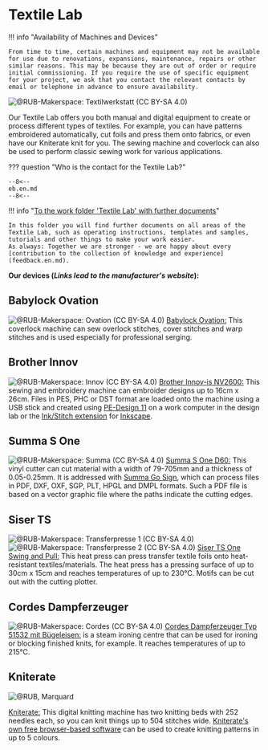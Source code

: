 # Textile Lab

!!! info "Availability of Machines and Devices" 

	From time to time, certain machines and equipment may not be available for use due to renovations, expansions, maintenance, repairs or other similar reasons. This may be because they are out of order or require initial commissioning. If you require the use of specific equipment for your project, we ask that you contact the relevant contacts by email or telephone in advance to ensure availability.

![@RUB-Makerspace: Textilwerkstatt (CC BY-SA 4.0)](medien/RUB-Makerspace_Textilwerkstatt.jpg)

Our Textile Lab offers you both manual and digital equipment to create or process different types of textiles. For example, you can have patterns embroidered automatically, cut foils and press them onto fabrics, or even have our Kniterate knit for you. The sewing machine and coverlock can also be used to perform classic sewing work for various applications. 

??? question "Who is the contact for the Textile Lab?"
	
	--8<--
	eb.en.md
	--8<--


!!! info "[To the work folder 'Textile Lab' with further documents](https://ruhr-uni-bochum.sciebo.de/s/VuFDh7eChe6z1v7?path=%2FTextillabor)"

    In this folder you will find further documents on all areas of the Textile Lab, such as operating instructions, templates and samples, tutorials and other things to make your work easier. 
    As always: Together we are stronger - we are happy about every [contribution to the collection of knowledge and experience](feedback.en.md).


**Our devices (*Links lead to the manufacturer's website*):** 

## Babylock Ovation

![@RUB-Makerspace: Ovation (CC BY-SA 4.0)](medien/RUB-Makerspace_ovation_CC-BY-SA-40.jpg)
[Babylock Ovation:](https://www.babylock.de/naehmaschinen/ovation ) This coverlock machine can sew overlock stitches, cover stitches and warp stitches and is used especially for professional serging.

## Brother Innov

![@RUB-Makerspace: Innov (CC BY-SA 4.0)](medien/RUB-Makerspace_innov_CC-BY-SA-40.jpg)
[Brother Innov-is NV2600:](https://support.brother.com/g/b/producttop.aspx?c=de&lang=de&prod=hf_inov2600euk) This sewing and embroidery machine can embroider designs up to 16cm x 26cm. Files in PES, PHC or DST format are loaded onto the machine using a USB stick and created using [PE-Design 11](https://sewingcraft.brother.eu/de-de/produkte/maschinen/pe-design-software/pe-design-11) on a work computer in the design lab or the [Ink/Stitch extension](https://inkstitch.org/) for [Inkscape](https://inkscape.org/).

## Summa S One

![@RUB-Makerspace: Summa (CC BY-SA 4.0)](medien/RUB-Makerspace_summa_CC-BY-SA-40.jpg)
[Summa S One D60:](https://www.summa.com/de/losungen/s-one-folienschneideplotter/) This vinyl cutter can cut material with a width of 79-705mm and a thickness of 0.05-0.25mm. It is addressed with [Summa Go Sign](https://www.summa.com/de/losungen/gosign-software/), which can process files in PDF, DXF, OXF, SGP, PLT, HPGL and DMPL formats. Such a PDF file is based on a vector graphic file where the paths indicate the cutting edges. 

## Siser TS

![@RUB-Makerspace: Transferpresse 1 (CC BY-SA 4.0)](medien/RUB-Makerspace_transferpresse_1_CC-BY-SA-40.jpg)
![@RUB-Makerspace: Transferpresse 2 (CC BY-SA 4.0)](medien/RUB-Makerspace_transferpresse_2_CC-BY-SA-40.jpg)
[Siser TS One Swing and Pull:](https://www.siser.com/de/transferpressen/manuelle-transferpresse-ts-one/) This heat press can press transfer textile foils onto heat-resistant textiles/materials. The heat press has a pressing surface of up to 30cm x 15cm and reaches temperatures of up to 230°C. Motifs can be cut out with the cutting plotter.

## Cordes Dampferzeuger

![@RUB-Makerspace: Cordes (CC BY-SA 4.0)](medien/RUB-Makerspace_cordes_CC-BY-SA-40.jpg)
[Cordes Dampferzeuger Typ 51532 mit Bügeleisen:](https://www.cordes-buegeltechnik.de/shop/product/73200-easy-work-dampferzeuger-mit-profi-bugeleisen-237?category=31) is a steam ironing centre that can be used for ironing or blocking finished knits, for example. It reaches temperatures of up to 215°C.

## Kniterate

![@RUB, Marquard](medien/RUB-Makerspace_Kniterate.jpg)

[Kniterate:](https://www.kniterate.com/product/kniterate-the-digital-knitting-machine/) This digital knitting machine has two knitting beds with 252 needles each, so you can knit things up to 504 stitches wide. [Kniterate's own free browser-based software](https://support.kniterate.com/hc/en-us/categories/360000653077-Software) can be used to create knitting patterns in up to 5 colours. 
